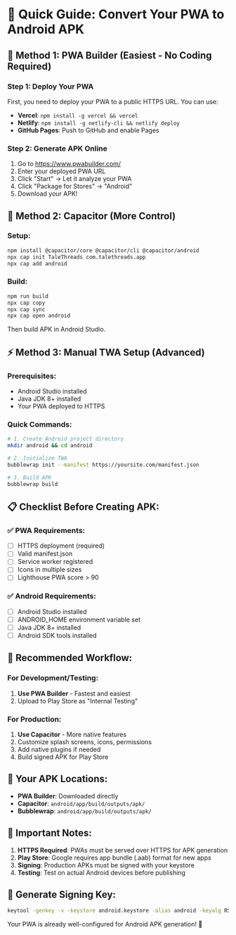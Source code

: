 # 📱 Quick Guide: Convert Your PWA to Android APK

## 🚀 Method 1: PWA Builder (Easiest - No Coding Required)

### Step 1: Deploy Your PWA
First, you need to deploy your PWA to a public HTTPS URL. You can use:
- **Vercel**: `npm install -g vercel && vercel`
- **Netlify**: `npm install -g netlify-cli && netlify deploy`
- **GitHub Pages**: Push to GitHub and enable Pages

### Step 2: Generate APK Online
1. Go to https://www.pwabuilder.com/
2. Enter your deployed PWA URL
3. Click "Start" → Let it analyze your PWA
4. Click "Package for Stores" → "Android"
5. Download your APK!

## 🔧 Method 2: Capacitor (More Control)

### Setup:
```bash
npm install @capacitor/core @capacitor/cli @capacitor/android
npx cap init TaleThreads com.talethreads.app
npx cap add android
```

### Build:
```bash
npm run build
npx cap copy
npx cap sync
npx cap open android
```

Then build APK in Android Studio.

## ⚡ Method 3: Manual TWA Setup (Advanced)

### Prerequisites:
- Android Studio installed
- Java JDK 8+ installed
- Your PWA deployed to HTTPS

### Quick Commands:
```bash
# 1. Create Android project directory
mkdir android && cd android

# 2. Initialize TWA
bubblewrap init --manifest https://yoursite.com/manifest.json

# 3. Build APK
bubblewrap build
```

## 📋 Checklist Before Creating APK:

### ✅ PWA Requirements:
- [ ] HTTPS deployment (required)
- [ ] Valid manifest.json
- [ ] Service worker registered
- [ ] Icons in multiple sizes
- [ ] Lighthouse PWA score > 90

### ✅ Android Requirements:
- [ ] Android Studio installed
- [ ] ANDROID_HOME environment variable set
- [ ] Java JDK 8+ installed
- [ ] Android SDK tools installed

## 🎯 Recommended Workflow:

### For Development/Testing:
1. **Use PWA Builder** - Fastest and easiest
2. Upload to Play Store as "Internal Testing"

### For Production:
1. **Use Capacitor** - More native features
2. Customize splash screens, icons, permissions
3. Add native plugins if needed
4. Build signed APK for Play Store

## 📱 Your APK Locations:

- **PWA Builder**: Downloaded directly
- **Capacitor**: `android/app/build/outputs/apk/`
- **Bubblewrap**: `android/app/build/outputs/apk/`

## 🚨 Important Notes:

1. **HTTPS Required**: PWAs must be served over HTTPS for APK generation
2. **Play Store**: Google requires app bundle (.aab) format for new apps
3. **Signing**: Production APKs must be signed with your keystore
4. **Testing**: Test on actual Android devices before publishing

## 🔑 Generate Signing Key:
```bash
keytool -genkey -v -keystore android.keystore -alias android -keyalg RSA -keysize 2048 -validity 10000
```

Your PWA is already well-configured for Android APK generation! 🎉
